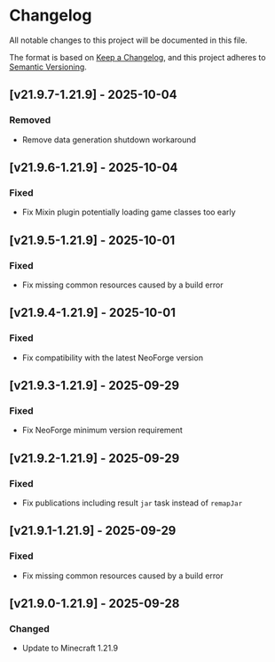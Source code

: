 # Changelog

All notable changes to this project will be documented in this file.

The format is based on [Keep a Changelog](https://keepachangelog.com/en/1.1.0/),
and this project adheres to [Semantic Versioning](https://semver.org/spec/v2.0.0.html).

## [v21.9.7-1.21.9] - 2025-10-04

### Removed

- Remove data generation shutdown workaround

## [v21.9.6-1.21.9] - 2025-10-04

### Fixed

- Fix Mixin plugin potentially loading game classes too early

## [v21.9.5-1.21.9] - 2025-10-01

### Fixed

- Fix missing common resources caused by a build error

## [v21.9.4-1.21.9] - 2025-10-01

### Fixed

- Fix compatibility with the latest NeoForge version

## [v21.9.3-1.21.9] - 2025-09-29

### Fixed

- Fix NeoForge minimum version requirement

## [v21.9.2-1.21.9] - 2025-09-29

### Fixed

- Fix publications including result `jar` task instead of `remapJar`

## [v21.9.1-1.21.9] - 2025-09-29

### Fixed

- Fix missing common resources caused by a build error

## [v21.9.0-1.21.9] - 2025-09-28

### Changed

- Update to Minecraft 1.21.9
